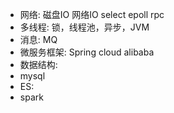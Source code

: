 
- 网络: 磁盘IO 网络IO select epoll rpc
- 多线程: 锁，线程池，异步，JVM
- 消息: MQ
- 微服务框架: Spring cloud alibaba
- 数据结构:
- mysql
- ES:
- spark